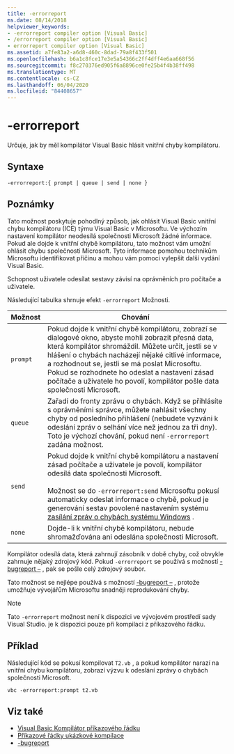 ```yaml
---
title: -errorreport
ms.date: 08/14/2018
helpviewer_keywords:
- -errorreport compiler option [Visual Basic]
- /errorreport compiler option [Visual Basic]
- errorreport compiler option [Visual Basic]
ms.assetid: a7fe83a2-a6d8-460c-8dad-79a8f433f501
ms.openlocfilehash: b6a1c8fce17e3e5a54366c2ff4dff4e6aa668f56
ms.sourcegitcommit: f8c270376ed905f6a8896ce0fe25b4f4b38ff498
ms.translationtype: MT
ms.contentlocale: cs-CZ
ms.lasthandoff: 06/04/2020
ms.locfileid: "84408657"
---
```

# <a name="-errorreport"></a>-errorreport

Určuje, jak by měl kompilátor Visual Basic hlásit vnitřní chyby kompilátoru.

## <a name="syntax"></a>Syntaxe

```console
-errorreport:{ prompt | queue | send | none }
```

## <a name="remarks"></a>Poznámky

Tato možnost poskytuje pohodlný způsob, jak ohlásit Visual Basic vnitřní chybu kompilátoru (ICE) týmu Visual Basic v Microsoftu. Ve výchozím nastavení kompilátor neodesílá společnosti Microsoft žádné informace. Pokud ale dojde k vnitřní chybě kompilátoru, tato možnost vám umožní ohlásit chybu společnosti Microsoft. Tyto informace pomohou technikům Microsoftu identifikovat příčinu a mohou vám pomoci vylepšit další vydání Visual Basic.

Schopnost uživatele odesílat sestavy závisí na oprávněních pro počítače a uživatele.

Následující tabulka shrnuje efekt `-errorreport` Možnosti.

|Možnost|Chování|
|---|---|
|`prompt`|Pokud dojde k vnitřní chybě kompilátoru, zobrazí se dialogové okno, abyste mohli zobrazit přesná data, která kompilátor shromáždil. Můžete určit, jestli se v hlášení o chybách nacházejí nějaké citlivé informace, a rozhodnout se, jestli se má poslat Microsoftu. Pokud se rozhodnete ho odeslat a nastavení zásad počítače a uživatele ho povolí, kompilátor pošle data společnosti Microsoft.|
|`queue`|Zařadí do fronty zprávu o chybách. Když se přihlásíte s oprávněními správce, můžete nahlásit všechny chyby od posledního přihlášení (nebudete vyzváni k odeslání zpráv o selhání více než jednou za tři dny). Toto je výchozí chování, pokud není `-errorreport` zadána možnost.|
|`send`|Pokud dojde k vnitřní chybě kompilátoru a nastavení zásad počítače a uživatele je povolí, kompilátor odesílá data společnosti Microsoft.<br /><br /> Možnost se do `-errorreport:send` Microsoftu pokusí automaticky odeslat informace o chybě, pokud je generování sestav povolené nastavením systému [zasílání zpráv o chybách systému Windows](/windows/desktop/wer/windows-error-reporting) . |
|`none`|Dojde-li k vnitřní chybě kompilátoru, nebude shromažďována ani odeslána společnosti Microsoft.|

Kompilátor odesílá data, která zahrnují zásobník v době chyby, což obvykle zahrnuje nějaký zdrojový kód. Pokud `-errorreport` se používá s možností [-bugreport –](bugreport.md) , pak se pošle celý zdrojový soubor.

Tato možnost se nejlépe používá s možností [-bugreport –](bugreport.md) , protože umožňuje vývojářům Microsoftu snadněji reprodukování chyby.

> [!NOTE]
> Tato `-errorreport` možnost není k dispozici ve vývojovém prostředí sady Visual Studio. je k dispozici pouze při kompilaci z příkazového řádku.

## <a name="example"></a>Příklad

Následující kód se pokusí kompilovat `T2.vb` , a pokud kompilátor narazí na vnitřní chybu kompilátoru, zobrazí výzvu k odeslání zprávy o chybách společnosti Microsoft.

```console
vbc -errorreport:prompt t2.vb
```

## <a name="see-also"></a>Viz také

- [Visual Basic Kompilátor příkazového řádku](index.md)
- [Příkazové řádky ukázkové kompilace](sample-compilation-command-lines.md)
- [-bugreport](bugreport.md)
